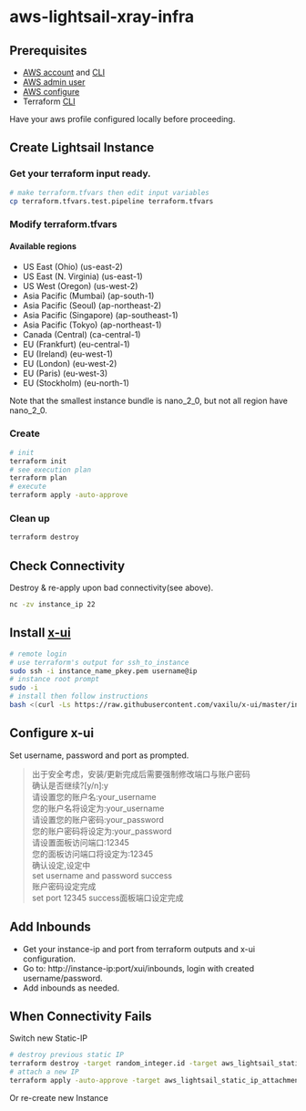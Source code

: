 # aws-lightsail-xray-infra

## Prerequisites
- [AWS account](https://aws.amazon.com/resources/create-account/) and [CLI](https://docs.aws.amazon.com/cli/latest/userguide/getting-started-install.html)
- [AWS admin user](https://docs.aws.amazon.com/IAM/latest/UserGuide/id_users_create.html)
- [AWS configure](https://docs.aws.amazon.com/cli/latest/userguide/cli-configure-quickstart.html)
- Terraform [CLI](https://developer.hashicorp.com/terraform/tutorials/aws-get-started/install-cli)

Have your aws profile configured locally before proceeding.

## Create Lightsail Instance
### Get your terraform input ready.
```sh
# make terraform.tfvars then edit input variables
cp terraform.tfvars.test.pipeline terraform.tfvars
```
### Modify terraform.tfvars
#### Available regions
- US East (Ohio) (us-east-2)
- US East (N. Virginia) (us-east-1)
- US West (Oregon) (us-west-2)
- Asia Pacific (Mumbai) (ap-south-1)
- Asia Pacific (Seoul) (ap-northeast-2)
- Asia Pacific (Singapore) (ap-southeast-1)
- Asia Pacific (Tokyo) (ap-northeast-1)
- Canada (Central) (ca-central-1)
- EU (Frankfurt) (eu-central-1)
- EU (Ireland) (eu-west-1)
- EU (London) (eu-west-2)
- EU (Paris) (eu-west-3)
- EU (Stockholm) (eu-north-1)

Note that the smallest instance bundle is nano_2_0, but not all region have nano_2_0.

### Create
```sh
# init
terraform init
# see execution plan
terraform plan
# execute
terraform apply -auto-approve
```
### Clean up
```sh
terraform destroy
```

## Check Connectivity
Destroy & re-apply upon bad connectivity(see above).
```sh
nc -zv instance_ip 22
```

## Install [x-ui](https://github.com/vaxilu/x-ui)
```sh
# remote login
# use terraform's output for ssh_to_instance
sudo ssh -i instance_name_pkey.pem username@ip
# instance root prompt
sudo -i
# install then follow instructions
bash <(curl -Ls https://raw.githubusercontent.com/vaxilu/x-ui/master/install.sh)
```

## Configure x-ui
Set username, password and port as prompted.
>出于安全考虑，安装/更新完成后需要强制修改端口与账户密码  
>确认是否继续?[y/n]:y  
>请设置您的账户名:your_username  
>您的账户名将设定为:your_username  
>请设置您的账户密码:your_password  
>您的账户密码将设定为:your_password  
>请设置面板访问端口:12345  
>您的面板访问端口将设定为:12345  
>确认设定,设定中  
>set username and password success  
>账户密码设定完成  
>set port 12345 success面板端口设定完成  

## Add Inbounds
- Get your instance-ip and port from terraform outputs and x-ui configuration.
- Go to: http://instance-ip:port/xui/inbounds, login with created username/password.
- Add inbounds as needed.

## When Connectivity Fails
Switch new Static-IP
```sh
# destroy previous static IP
terraform destroy -target random_integer.id -target aws_lightsail_static_ip.ip --auto-approve
# attach a new IP
terraform apply -auto-approve -target aws_lightsail_static_ip_attachment.attachment
```
Or re-create new Instance